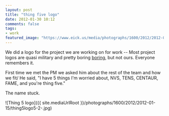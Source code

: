 ```yaml
---
layout: post
title: "thing five logo"
date: 2012-01-30 10:12
comments: false
tags:
- work
featured_image: "https://www.eick.us/media/photographs/1600/2012/2012-01-15/thing5logo5-2-.jpg"
---
```

We did a logo for the project we are working on for work -- Most project logos are quasi military and pretty boring [boring](http://culturalknowledge.org/Data/Sites/1/site_graphics/dcgs-a_logo.png), but not ours.  Everyone remembers it.

First time we met the PM we asked him about the rest of the team and how we fit/  He said, "I have 5 things I'm worried about, NVS, TENS, CENTAUR, FAME, and you're thing five."

The name stuck.

![Thing 5 logo]({{ site.mediaUrlRoot }}/photographs/1600/2012/2012-01-15/thing5logo5-2-.jpg)

